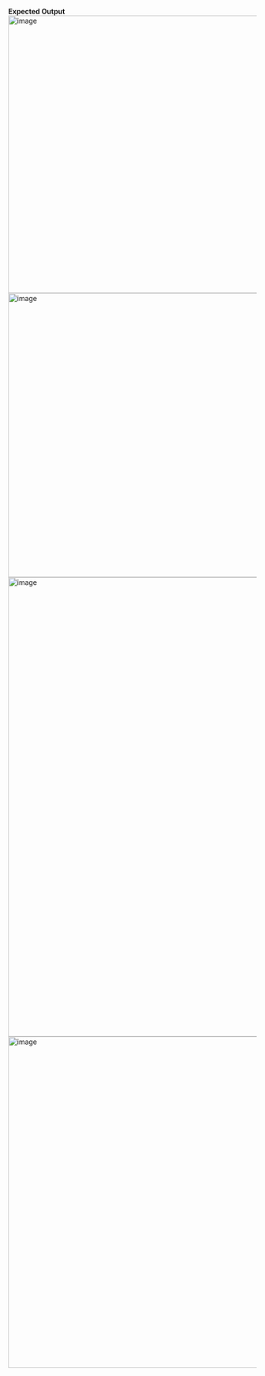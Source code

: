 <b>Expected Output</b>
<img width="562" alt="image" src="https://github.com/user-attachments/assets/e065a13f-7b8d-41b2-a1a0-5176942246a7">
<img width="575" alt="image" src="https://github.com/user-attachments/assets/7c9b6357-6278-47c5-9083-8c19f5425934">
<img width="930" alt="image" src="https://github.com/user-attachments/assets/be34bf2a-0874-4bce-9b26-679a35dd0eb6">
<img width="671" alt="image" src="https://github.com/user-attachments/assets/31e54005-eea2-4ddb-8a01-f52241ab2604">
